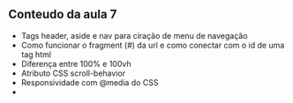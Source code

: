 ## Conteudo da aula 7
- Tags header, aside e nav para ciração de menu de navegação
- Como funcionar o fragment (#) da url e como conectar com o id de uma tag html
- Diferença entre 100% e 100vh
-  Atributo CSS scroll-behavior 
-  Responsividade com @media do CSS
- 
